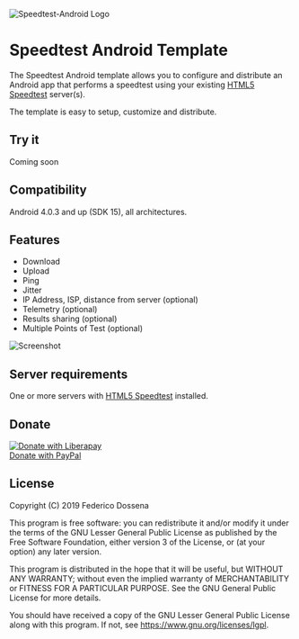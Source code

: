  ![Speedtest-Android Logo](https://github.com/adolfintel/speedtest-android/blob/master/.github/Readme-Logo.png?raw=true)
 
# Speedtest Android Template
The Speedtest Android template allows you to configure and distribute an Android app that performs a speedtest using your existing [HTML5 Speedtest](https://github.com/adolfintel/speedtest) server(s).

The template is easy to setup, customize and distribute.
 
## Try it
Coming soon

## Compatibility
Android 4.0.3 and up (SDK 15), all architectures.

## Features
* Download
* Upload
* Ping
* Jitter
* IP Address, ISP, distance from server (optional)
* Telemetry (optional)
* Results sharing (optional)
* Multiple Points of Test (optional)

![Screenshot](https://github.com/adolfintel/speedtest-android/blob/master/.github/screenshots.png?raw=true)

## Server requirements
One or more servers with [HTML5 Speedtest](https://github.com/adolfintel/speedtest) installed.

## Donate
[![Donate with Liberapay](https://liberapay.com/assets/widgets/donate.svg)](https://liberapay.com/fdossena/donate)  
[Donate with PayPal](https://www.paypal.me/sineisochronic)  

## License
Copyright (C) 2019 Federico Dossena

This program is free software: you can redistribute it and/or modify
it under the terms of the GNU Lesser General Public License as published by
the Free Software Foundation, either version 3 of the License, or
(at your option) any later version.

This program is distributed in the hope that it will be useful,
but WITHOUT ANY WARRANTY; without even the implied warranty of
MERCHANTABILITY or FITNESS FOR A PARTICULAR PURPOSE.  See the
GNU General Public License for more details.

You should have received a copy of the GNU Lesser General Public License
along with this program.  If not, see <https://www.gnu.org/licenses/lgpl>.
